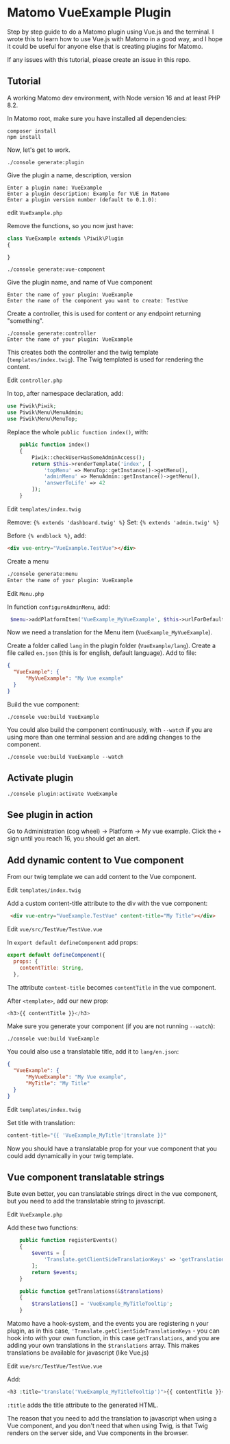 # Matomo VueExample Plugin

Step by step guide to do a Matomo plugin using Vue.js and the terminal.
I wrote this to learn how to use Vue.js with Matomo in a good way, and I hope it could be useful for anyone else that is creating plugins for Matomo.

If any issues with this tutorial, please create an issue in this repo.

## Tutorial

A working Matomo dev environment, with Node version 16 and at least PHP 8.2.

In Matomo root, make sure you have installed all dependencies:

```shell
composer install
npm install
```

Now, let's get to work.

```shell
./console generate:plugin
```

Give the plugin a name, description, version

```shell
Enter a plugin name: VueExample
Enter a plugin description: Example for VUE in Matomo
Enter a plugin version number (default to 0.1.0):
```

edit `VueExample.php`

Remove the functions, so you now just have:

```php
class VueExample extends \Piwik\Plugin
{

}
```

```shell
./console generate:vue-component
```

Give the plugin name, and name of Vue component

```shell
Enter the name of your plugin: VueExample
Enter the name of the component you want to create: TestVue
```

Create a controller, this is used for content or any endpoint returning "something".

```shell
./console generate:controller
Enter the name of your plugin: VueExample
```

This creates both the controller and the twig template (`templates/index.twig`). The Twig templated is used for rendering the content.

Edit `controller.php`

In top, after namespace declaration, add:

```php
use Piwik\Piwik;
use Piwik\Menu\MenuAdmin;
use Piwik\Menu\MenuTop;
```

Replace the whole `public function index()`, with:

```php
    public function index()
    {
        Piwik::checkUserHasSomeAdminAccess();
        return $this->renderTemplate('index', [
            'topMenu' => MenuTop::getInstance()->getMenu(),
            'adminMenu' => MenuAdmin::getInstance()->getMenu(),
            'answerToLife' => 42
        ]);
    }
```

Edit `templates/index.twig`

Remove: `{% extends 'dashboard.twig' %}`
Set: `{% extends 'admin.twig' %}`

Before `{% endblock %}`, add:

```html
<div vue-entry="VueExample.TestVue"></div>
```

Create a menu

```sh
./console generate:menu
Enter the name of your plugin: VueExample
```

Edit `Menu.php`

In function `configureAdminMenu`, add:

```php
 $menu->addPlatformItem('VueExample_MyVueExample', $this->urlForDefaultAction(), $orderId = 30);
```

Now we need a translation for the Menu item (`VueExample_MyVueExample`).

Create a folder called `lang` in the plugin folder (`VueExample/lang`).
Create a file called `en.json` (this is for english, default language).
Add to file:

```json
{
  "VueExample": {
      "MyVueExample": "My Vue example"
  }
}
```

Build the vue component:

```shell
./console vue:build VueExample
```

You could also build the component continuously, with `--watch` if you are using more than one terminal session and are adding changes to the component.

```shell
./console vue:build VueExample --watch
```

## Activate plugin

```shell
./console plugin:activate VueExample
```

## See plugin in action

Go to Administration (cog wheel) -> Platform -> My vue example.
Click the `+` sign until you reach 16, you should get an alert.

## Add dynamic content to Vue component

From our twig template we can add content to the Vue component.

Edit `templates/index.twig`

Add a custom content-title attribute to the div with the vue component:

```html
 <div vue-entry="VueExample.TestVue" content-title="My Title"></div>
 ```

Edit `vue/src/TestVue/TestVue.vue`

In `export default defineComponent` add props:

```javascript
export default defineComponent({
  props: {
    contentTitle: String,
  },
```

The attribute `content-title` becomes `contentTitle` in the vue component.

After `<template>`, add our new prop:

```javascript
<h3>{{ contentTitle }}</h3>
```

Make sure you generate your component (if you are not running `--watch`):

```shell
./console vue:build VueExample
```

You could also use a translatable title, add it to `lang/en.json`:

```json
{
  "VueExample": {
      "MyVueExample": "My Vue example",
      "MyTitle": "My Title"
  }
}
```

Edit `templates/index.twig`

Set title with translation:

```php
content-title="{{ 'VueExample_MyTitle'|translate }}"
```

Now you should have a translatable prop for your vue component that you could add dynamically in your twig template.

## Vue component translatable strings

Bute even better, you can translatable strings direct in the vue component, but you need to add the translatable string to javascript.

Edit `VueExample.php`

Add these two functions:

```php
    public function registerEvents()
    {
        $events = [
            'Translate.getClientSideTranslationKeys' => 'getTranslations',
        ];
        return $events;
    }

    public function getTranslations(&$translations)
    {
        $translations[] = 'VueExample_MyTitleTooltip';
    }
```

Matomo have a hook-system, and the events you are registering n your plugin, as in this case, `'Translate.getClientSideTranslationKeys` - you can hook into with your own function, in this case `getTranslations`, and you are adding your own translations in the `$translations` array. This makes translations be available for javascript (like Vue.js)

Edit `vue/src/TestVue/TestVue.vue`

Add:

```php
<h3 :title="translate('VueExample_MyTitleTooltip')">{{ contentTitle }}</h3>
```

`:title` adds the title attribute to the generated HTML.

The reason that you need to add the translation to javascript when using a Vue component, and you don't need that when using Twig, is that Twig renders on the server side, and Vue components in the browser.

